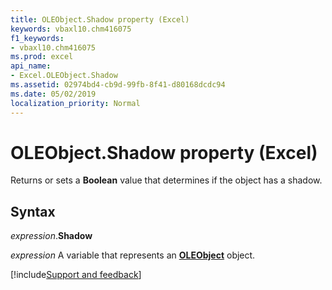 ```yaml
---
title: OLEObject.Shadow property (Excel)
keywords: vbaxl10.chm416075
f1_keywords:
- vbaxl10.chm416075
ms.prod: excel
api_name:
- Excel.OLEObject.Shadow
ms.assetid: 02974bd4-cb9d-99fb-8f41-d80168dcdc94
ms.date: 05/02/2019
localization_priority: Normal
---
```



# OLEObject.Shadow property (Excel)

Returns or sets a **Boolean** value that determines if the object has a shadow.


## Syntax

_expression_.**Shadow**

_expression_ A variable that represents an **[OLEObject](Excel.OLEObject.md)** object.



[!include[Support and feedback](~/includes/feedback-boilerplate.md)]